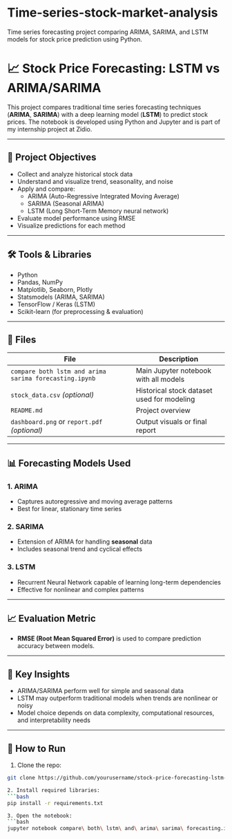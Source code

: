 # Time-series-stock-market-analysis
Time series forecasting project comparing ARIMA, SARIMA, and LSTM models for stock price prediction using Python.

# 📈 Stock Price Forecasting: LSTM vs ARIMA/SARIMA

This project compares traditional time series forecasting techniques (**ARIMA**, **SARIMA**) with a deep learning model (**LSTM**) to predict stock prices. The notebook is developed using Python and Jupyter and is part of my internship project at Zidio.

---

## 📌 Project Objectives

- Collect and analyze historical stock data
- Understand and visualize trend, seasonality, and noise
- Apply and compare:
  - ARIMA (Auto-Regressive Integrated Moving Average)
  - SARIMA (Seasonal ARIMA)
  - LSTM (Long Short-Term Memory neural network)
- Evaluate model performance using RMSE
- Visualize predictions for each method

---

## 🛠 Tools & Libraries

- Python
- Pandas, NumPy
- Matplotlib, Seaborn, Plotly
- Statsmodels (ARIMA, SARIMA)
- TensorFlow / Keras (LSTM)
- Scikit-learn (for preprocessing & evaluation)

---

## 📁 Files

| File | Description |
|------|-------------|
| `compare both lstm and arima sarima forecasting.ipynb` | Main Jupyter notebook with all models |
| `stock_data.csv` *(optional)* | Historical stock dataset used for modeling |
| `README.md` | Project overview |
| `dashboard.png` or `report.pdf` *(optional)* | Output visuals or final report |

---

## 📊 Forecasting Models Used

### 1. **ARIMA**
- Captures autoregressive and moving average patterns
- Best for linear, stationary time series

### 2. **SARIMA**
- Extension of ARIMA for handling **seasonal** data
- Includes seasonal trend and cyclical effects

### 3. **LSTM**
- Recurrent Neural Network capable of learning long-term dependencies
- Effective for nonlinear and complex patterns

---

## 📈 Evaluation Metric

- **RMSE (Root Mean Squared Error)** is used to compare prediction accuracy between models.

---

## 🧠 Key Insights

- ARIMA/SARIMA perform well for simple and seasonal data
- LSTM may outperform traditional models when trends are nonlinear or noisy
- Model choice depends on data complexity, computational resources, and interpretability needs

---

## 🧪 How to Run

1. Clone the repo:
```bash
git clone https://github.com/yourusername/stock-price-forecasting-lstm-vs-arima.git

2. Install required libraries:
```bash
pip install -r requirements.txt

3. Open the notebook:
```bash
jupyter notebook compare\ both\ lstm\ and\ arima\ sarima\ forecasting.ipynb
